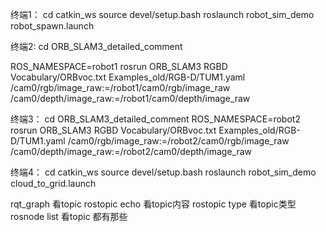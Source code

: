 
终端1：
cd catkin_ws
source devel/setup.bash
roslaunch robot_sim_demo robot_spawn.launch

终端2:
cd ORB_SLAM3_detailed_comment

ROS_NAMESPACE=robot1 rosrun ORB_SLAM3 RGBD Vocabulary/ORBvoc.txt Examples_old/RGB-D/TUM1.yaml /cam0/rgb/image_raw:=/robot1/cam0/rgb/image_raw /cam0/depth/image_raw:=/robot1/cam0/depth/image_raw

终端3：
cd ORB_SLAM3_detailed_comment
ROS_NAMESPACE=robot2 rosrun ORB_SLAM3 RGBD Vocabulary/ORBvoc.txt Examples_old/RGB-D/TUM1.yaml /cam0/rgb/image_raw:=/robot2/cam0/rgb/image_raw /cam0/depth/image_raw:=/robot2/cam0/depth/image_raw

终端4：
cd catkin_ws
source devel/setup.bash
roslaunch robot_sim_demo cloud_to_grid.launch


rqt_graph 看topic
rostopic echo 看topic内容
rostopic type 看topic类型
rosnode list 看topic 都有那些

